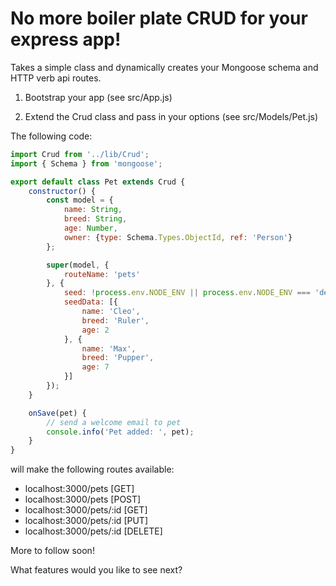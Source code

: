 
 # No more boiler plate CRUD for your express app!

Takes a simple class and dynamically creates your Mongoose schema and HTTP verb api routes.

1. Bootstrap your app (see src/App.js)

2. Extend the Crud class and pass in your options (see src/Models/Pet.js)

The following code: 

```javascript
import Crud from '../lib/Crud';
import { Schema } from 'mongoose';

export default class Pet extends Crud {
    constructor() {
        const model = {
            name: String,
            breed: String,
            age: Number,
            owner: {type: Schema.Types.ObjectId, ref: 'Person'}
        };

        super(model, {
            routeName: 'pets'
        }, {
            seed: !process.env.NODE_ENV || process.env.NODE_ENV === 'development',
            seedData: [{
                name: 'Cleo',
                breed: 'Ruler',
                age: 2
            }, {
                name: 'Max',
                breed: 'Pupper',
                age: 7
            }]
        });
    }

    onSave(pet) {
        // send a welcome email to pet
        console.info('Pet added: ', pet);
    }
}
```

will make the following routes available:
- localhost:3000/pets [GET]
- localhost:3000/pets [POST]
- localhost:3000/pets/:id [GET]
- localhost:3000/pets/:id [PUT]
- localhost:3000/pets/:id [DELETE]

More to follow soon!

What features would you like to see next? 